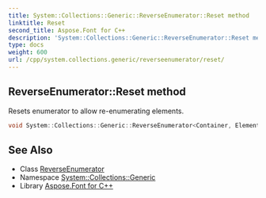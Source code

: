 ```yaml
---
title: System::Collections::Generic::ReverseEnumerator::Reset method
linktitle: Reset
second_title: Aspose.Font for C++
description: 'System::Collections::Generic::ReverseEnumerator::Reset method. Resets enumerator to allow re-enumerating elements in C++.'
type: docs
weight: 600
url: /cpp/system.collections.generic/reverseenumerator/reset/
---
```

## ReverseEnumerator::Reset method


Resets enumerator to allow re-enumerating elements.

```cpp
void System::Collections::Generic::ReverseEnumerator<Container, Element>::Reset() override
```

## See Also

* Class [ReverseEnumerator](../)
* Namespace [System::Collections::Generic](../../)
* Library [Aspose.Font for C++](../../../)
